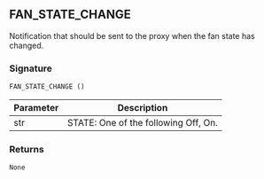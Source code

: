 ## FAN\_STATE\_CHANGE

Notification that should be sent to the proxy when the fan state has changed.


### Signature

`FAN_STATE_CHANGE ()`


| Parameter | Description |
| --- | --- |
| str | STATE: One of the following Off, On. |


### Returns

`None`


